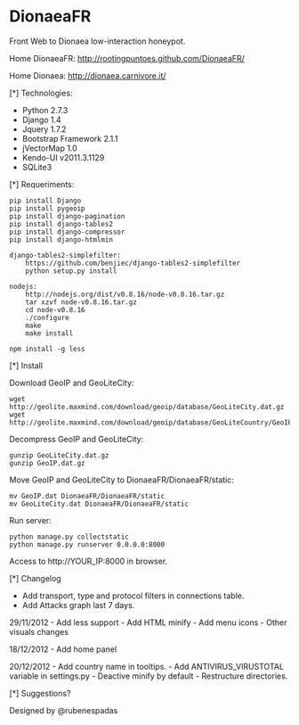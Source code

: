 DionaeaFR
=========

Front Web to Dionaea low-interaction honeypot.

Home DionaeaFR: http://rootingpuntoes.github.com/DionaeaFR/

Home Dionaea:   http://dionaea.carnivore.it/

[*] Technologies:

  - Python 2.7.3
  - Django 1.4
  - Jquery 1.7.2
  - Bootstrap Framework 2.1.1
  - jVectorMap 1.0
  - Kendo-UI v2011.3.1129
  - SQLite3

[*] Requeriments:

	pip install Django
	pip install pygeoip
	pip install django-pagination
	pip install django-tables2
	pip install django-compressor
	pip install django-htmlmin
	
	django-tables2-simplefilter:
		https://github.com/benjiec/django-tables2-simplefilter
		python setup.py install
		
	nodejs:
		http://nodejs.org/dist/v0.8.16/node-v0.8.16.tar.gz
		tar xzvf node-v0.8.16.tar.gz
		cd node-v0.8.16
		./configure
		make
		make install
	
	npm install -g less

[*] Install

  Download GeoIP and GeoLiteCity:
  
    wget http://geolite.maxmind.com/download/geoip/database/GeoLiteCity.dat.gz
    wget http://geolite.maxmind.com/download/geoip/database/GeoLiteCountry/GeoIP.dat.gz

  Decompress GeoIP and GeoLiteCity:
  
    gunzip GeoLiteCity.dat.gz
    gunzip GeoIP.dat.gz

  Move GeoIP and GeoLiteCity to DionaeaFR/DionaeaFR/static:
  
    mv GeoIP.dat DionaeaFR/DionaeaFR/static
	mv GeoLiteCity.dat DionaeaFR/DionaeaFR/static

  Run server:
  
	python manage.py collectstatic
	python manage.py runserver 0.0.0.0:8000

  Access to http://YOUR_IP:8000 in browser.

[*] Changelog

  - Add transport, type and protocol filters in connections table.
  - Add Attacks graph last 7 days.
  
  29/11/2012
	- Add less support
	- Add HTML minify
	- Add menu icons
	- Other visuals changes
	
  18/12/2012
	- Add home panel

  20/12/2012
	- Add country name in tooltips.
	- Add ANTIVIRUS_VIRUSTOTAL variable in settings.py
	- Deactive minify by default
	- Restructure directories.

[*] Suggestions?

Designed by @rubenespadas